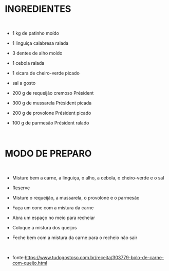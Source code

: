 INGREDIENTES
============

 

-   1 kg de patinho moído

-   1 linguiça calabresa ralada

-   3 dentes de alho moído

-   1 cebola ralada

-   1 xicara de cheiro-verde picado

-   sal a gosto

-   200 g de requeijão cremoso Président

-   300 g de mussarela Président picada

-   200 g de provolone Président picado

-   100 g de parmesão Président ralado

 

MODO DE PREPARO
===============

 

-   Misture bem a carne, a linguiça, o alho, a cebola, o cheiro-verde e o sal

-   Reserve

-   Misture o requeijão, a mussarela, o provolone e o parmesão

-   Faça um cone com a mistura da carne

-   Abra um espaço no meio para recheiar

-   Coloque a mistura dos queijos

-   Feche bem com a mistura da carne para o recheio não sair

 

-   fonte:https://www.tudogostoso.com.br/receita/303779-bolo-de-carne-com-queijo.html
